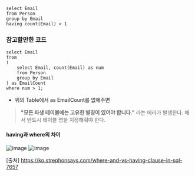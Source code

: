 ```
select Email
from Person
group by Email
having count(Email) > 1
```

### 참고할만한 코드
```
select Email
from 
(
    select Email, count(Email) as num
    from Person
    group by Email
) as EmailCount
where num > 1;
```

- 위의 Table에서 as EmailCount를 없애주면 
> **"모든 파생 테이블에는 고유한 별칭이 있어야 합니다."** 라는 에러가 발생한다. 해서 반드시 테이블 명을 지정해줘야 한다.



#### having과 where의 차이

![image](https://user-images.githubusercontent.com/43158502/137481088-1ebcebeb-c244-4ce0-9764-1fd1edd85a64.png)
![image](https://user-images.githubusercontent.com/43158502/137481133-e3fa7359-36ed-4cc0-9e9e-7e8a99b076bc.png)

[출처] https://ko.strephonsays.com/where-and-vs-having-clause-in-sql-7657
